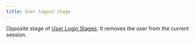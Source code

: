```yaml
---
title: User logout stage
---
```


Opposite stage of [User Login Stages](./user_login/index.md). It removes the user from the current session.
